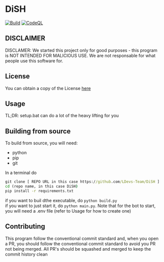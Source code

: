 # DiSH
[![Build](https://github.com/LDevs-Team/DiSH/actions/workflows/main.yml/badge.svg)](https://github.com/LDevs-Team/DiSH/actions/workflows/main.yml) [![CodeQL](https://github.com/LDevs-Team/DiSH/actions/workflows/codeql.yml/badge.svg)](https://github.com/LDevs-Team/DiSH/actions/workflows/codeql.yml)

## DISCLAIMER
DISCLAMER: We started this project only for good purposes - this program is NOT INTENDED FOR MALICIOUS USE. We are not responsable for what people use this software for.

## License
You can obtain a copy of the License [here](LICENSE)

## Usage 

TL;DR: setup.bat can do a lot of the heavy lifting for you 

## Building from source
To build from source, you will need: 
- python
- pip
- git

In a terminal do 
```bat
git clone [ REPO URL in this case https://github.com/LDevs-Team/DiSH ]
cd (repo name, in this case DiSH)
pip install -r requirements.txt
```
if you want to buil dthe executable, do `python build.py`<br>
if you want to just start it, do `python main.py`. Note that for the bot to start, you will need a .env file (refer to Usage for how to create one)


## Contributing
This program follow the conventional commit standard and, when you open a PR, you should follow the conventional commit standard to avoid you PR not being merged. All PR's should be squashed and merged to keep the commit history clean
